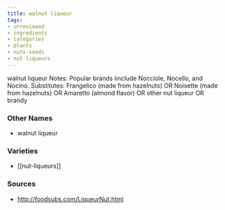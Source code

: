 ```yaml
---
title: walnut liqueur
tags:
- unreviewed
- ingredients
- categories
- plants
- nuts-seeds
- nut-liqueurs
---
```

walnut liqueur Notes: Popular brands iinclude Nocciole, Nocello, and Nocino. Substitutes: Frangelico (made from hazelnuts) OR Noisette (made from hazelnuts) OR Amaretto (almond flavor) OR other nut liqueur OR brandy

### Other Names

* walnut liqueur

### Varieties

* [[nut-liqueurs]]

### Sources
* http://foodsubs.com/LiqueurNut.html

